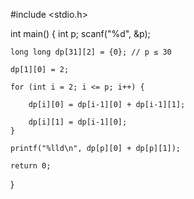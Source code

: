 #include <stdio.h>

int main() {
    int p;
    scanf("%d", &p);

    long long dp[31][2] = {0}; // p ≤ 30

    dp[1][0] = 2;

    for (int i = 2; i <= p; i++) {
        
        dp[i][0] = dp[i-1][0] + dp[i-1][1];

        dp[i][1] = dp[i-1][0];
    }

    printf("%lld\n", dp[p][0] + dp[p][1]);

    return 0;
}
